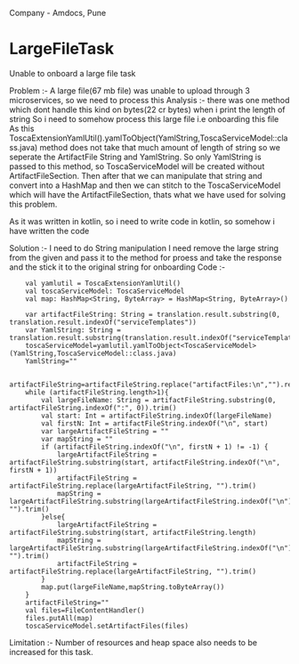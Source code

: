 Company - Amdocs, Pune
# LargeFileTask
Unable to onboard a large file task

Problem :- A large file(67 mb file) was unable to upload through 3 microservices, so we need to process this
Analysis :- there was one method which dont handle this kind on bytes(22 cr bytes) when i print the length of string
So i need to somehow process this large file i.e onboarding this file
As this ToscaExtensionYamlUtil().yamlToObject<ToscaServiceModel>(YamlString,ToscaServiceModel::class.java) method does not take that much amount of length of string so we seperate the ArtifactFile String and YamlString.
So only YamlString is passed to this method, so ToscaServiceModel will be created without ArtifactFileSection.
Then after that we can manipulate that string and convert into a HashMap and then we can stitch to the ToscaServiceModel which will have the ArtifactFileSection, thats what we have used for solving this problem.

As it was written in kotlin, so i need to write code in kotlin, so somehow i have written the code

Solution :- I need to do String manipulation
I need remove the large string from the given and pass it to the method for proess and take the response and the stick it to the original string for onboarding
Code :- 
        
        val yamlutil = ToscaExtensionYamlUtil()
        val toscaServiceModel: ToscaServiceModel
        val map: HashMap<String, ByteArray> = HashMap<String, ByteArray>()
      
        var artifactFileString: String = translation.result.substring(0, translation.result.indexOf("serviceTemplates"))
        var YamlString: String = translation.result.substring(translation.result.indexOf("serviceTemplates"))
        toscaServiceModel=yamlutil.yamlToObject<ToscaServiceModel>(YamlString,ToscaServiceModel::class.java)
        YamlString=""

        artifactFileString=artifactFileString.replace("artifactFiles:\n","").replace("files:\n","")
        while (artifactFileString.length>1){
            val largeFileName: String = artifactFileString.substring(0, artifactFileString.indexOf(":", 0)).trim()
            val start: Int = artifactFileString.indexOf(largeFileName)
            val firstN: Int = artifactFileString.indexOf("\n", start)
            var largeArtifactFileString = ""
            var mapString = ""
            if (artifactFileString.indexOf("\n", firstN + 1) != -1) {
                largeArtifactFileString = artifactFileString.substring(start, artifactFileString.indexOf("\n", firstN + 1))
                artifactFileString = artifactFileString.replace(largeArtifactFileString, "").trim()
                mapString = largeArtifactFileString.substring(largeArtifactFileString.indexOf("\n")).replace("\n", "").trim()
            }else{
                largeArtifactFileString = artifactFileString.substring(start, artifactFileString.length)
                mapString = largeArtifactFileString.substring(largeArtifactFileString.indexOf("\n")).replace("\n", "").trim()
                artifactFileString = artifactFileString.replace(largeArtifactFileString, "").trim()
            }
            map.put(largeFileName,mapString.toByteArray())
        }
        artifactFileString=""
        val files=FileContentHandler()
        files.putAll(map)
        toscaServiceModel.setArtifactFiles(files)


Limitation :- Number of resources and heap space also needs to be increased for this task. 
